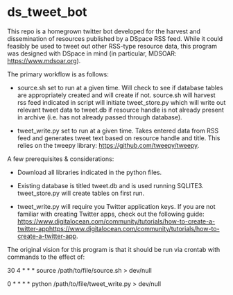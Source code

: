 # ds_tweet_bot

This repo is a homegrown twitter bot developed for the harvest and dissemination of resources published by a DSpace RSS feed. While it could feasibly be used to tweet out other RSS-type resource data, this program was designed with DSpace in mind (in particular, MDSOAR: https://www.mdsoar.org).

The primary workflow is as follows:

* source.sh set to run at a given time. Will check to see if database tables are appropriately created and will create if not. source.sh will harvest rss feed indicated in script will initiate tweet_store.py which will write out relevant tweet data to tweet.db if resource handle is not already present in archive (i.e. has not already passed through database).

* tweet_write.py set to run at a given time. Takes entered data from RSS feed and generates tweet text based on resource handle and title. This relies on the tweepy library: https://github.com/tweepy/tweepy.

A few prerequisites & considerations:

* Download all libraries indicated in the python files.

* Existing database is titled tweet.db and is used running SQLITE3. tweet_store.py will create tables on first run.

* tweet_write.py will require you Twitter application keys. If you are not familiar with creating Twitter apps, check out the following guide: https://www.digitalocean.com/community/tutorials/how-to-create-a-twitter-apphttps://www.digitalocean.com/community/tutorials/how-to-create-a-twitter-app.

The original vision for this program is that it should be run via crontab with commands to the effect of:

30 4 * * * source /path/to/file/source.sh > dev/null

0 * * * * python /path/to/file/tweet_write.py > dev/null

